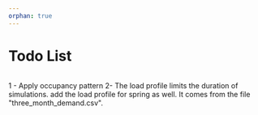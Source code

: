 ```yaml
---
orphan: true
---
```


# Todo List

```{todolist}
```
1 - Apply occupancy pattern
2- The load profile limits the duration of simulations. add the load profile for spring as well. It comes
from the file "three_month_demand.csv". 
